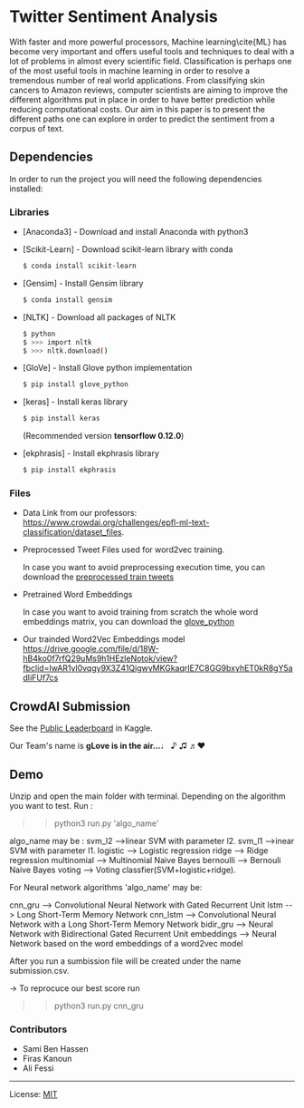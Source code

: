 # Twitter Sentiment Analysis

With faster and more powerful processors, Machine learning\cite{ML} has become very important and offers useful tools and techniques to deal with a lot of problems in almost every scientific field.
  Classification is perhaps one of the most useful tools in machine learning in order to resolve a tremendous number of real world applications. From classifying skin cancers to Amazon reviews, computer scientists are aiming to improve the different algorithms put in place in order to have better prediction while reducing computational costs.
  Our aim in this paper is to present the different paths one can explore in order to predict the sentiment from a corpus of text.


## Dependencies

In order to run the project you will need the following dependencies installed:

### Libraries

* [Anaconda3] - Download and install Anaconda with python3
* [Scikit-Learn] - Download scikit-learn library with conda

    ```sh
    $ conda install scikit-learn
    ```

* [Gensim] - Install Gensim library 

    ```sh
    $ conda install gensim
    ```
    
* [NLTK] - Download all packages of NLTK

    ```sh
    $ python
    $ >>> import nltk
    $ >>> nltk.download()
    ```

* [GloVe] - Install Glove python implementation

    ```sh
    $ pip install glove_python
    ```
* [keras] - Install keras library

    ```sh
    $ pip install keras
    ```
    (Recommended version **tensorflow 0.12.0**)
* [ekphrasis] - Install ekphrasis library

    ```sh
    $ pip install ekphrasis
    ```



### Files
* Data
	Link from our professors: https://www.crowdai.org/challenges/epfl-ml-text-classification/dataset_files.

   

* Preprocessed Tweet Files used for word2vec training.

    In case you want to avoid preprocessing execution time, you can download the [preprocessed train tweets](https://down.uploadfiles.io/get/sm25c)
    
* Pretrained Word Embeddings 
    
    In case you want to avoid training from scratch the whole word embeddings matrix, you can download the [glove_python](https://storage.googleapis.com/kaggle-datasets/8560/11981/glove.twitter.27B.50d.txt.zip?GoogleAccessId=web-data@kaggle-161607.iam.gserviceaccount.com&Expires=1545508577&Signature=hz8oe4Wa%2Fj%2FteWP4go5ttJle8oeVQpcZfy%2BVfrMETizFMlMcS%2F7TT86TAAQSyOg%2BRvXfTMGs0yN%2Bid1k2DtLyRiYKXrGmpxKEChrmsSabyT7YOCzZiy1bdVyE87833AvaQ30DpopUWi%2B4FbizY185fwYHNC07%2BVsDHFTBsI8yqNTtA6RdAcK%2BHLPEMcBRJZeLz%2BRT8mdvw%2FZzJ2uAbsTTnUzwnHYIDZuy27inV%2BX6Rsyv%2BUMvRDBrPjYhvxEBFWrCErLe%2BC15NH3nXk9vT3R8rXck1YZBhjcExFBPHADScAWgE6%2FESIGLBZ77HQ4WOiusqLg5fOi%2FHg1tOHY7sr2jg%3D%3D)

* Our trainded Word2Vec Embeddings model
	https://drive.google.com/file/d/18W-hB4ko0f7rfQ29uMs9h1HEzleNotok/view?fbclid=IwAR1yl0vqgy9X3Z41QigwyMKGkaqrIE7C8GG9bxyhET0kR8gY5adIiFUf7cs


## CrowdAI Submission

See the [Public Leaderboard](https://inclass.kaggle.com/c/epfml-text/leaderboard) in Kaggle.

Our Team's name is **gLove is in the air...**♩ ♪ ♫ ♬:heart:

## Demo


Unzip and open the main folder with terminal. Depending on the algorithm you want to test. Run :

>> python3 run.py 'algo_name' 

algo_name  may be :
 svm_l2 -->linear SVM with parameter l2.
 svm_l1 -->inear SVM with parameter l1.
 logistic --> Logistic regression
 ridge --> Ridge regression
 multinomial --> Multinomial Naive Bayes
 bernoulli --> Bernouli Naive Bayes
 voting  --> Voting classfier(SVM+logistic+ridge).

For Neural network algorithms 'algo_name' may be:

 cnn_gru --> Convolutional Neural Network with Gated Recurrent Unit
 lstm --> Long Short-Term Memory Network
 cnn_lstm --> Convolutional Neural Network with a Long Short-Term Memory Network
 bidir_gru --> Neural Network with Bidirectional Gated Recurrent Unit
 embeddings --> Neural Network based on the word embeddings of a word2vec model

 After you run a sumbission file will be created under the name submission.csv.

-> To reprocuce our best score run 
>> python3 run.py cnn_gru

### Contributors

- Sami Ben Hassen
- Firas Kanoun
- Ali Fessi


___

License: [MIT](https://opensource.org/licenses/MIT)
